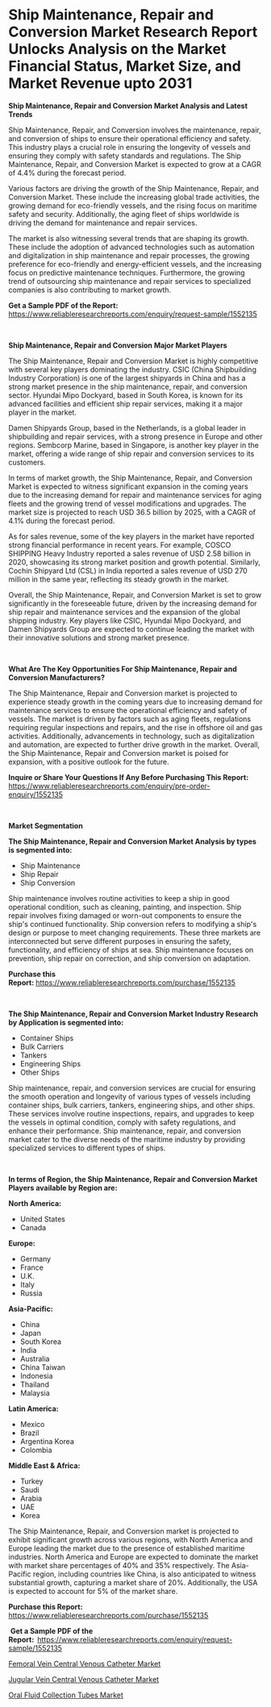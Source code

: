 <p><h1>Ship Maintenance, Repair and Conversion Market Research Report Unlocks Analysis on the Market Financial Status, Market Size, and Market Revenue upto 2031</h1></p><p><strong>Ship Maintenance, Repair and Conversion Market Analysis and Latest Trends</strong></p>
<p><p>Ship Maintenance, Repair, and Conversion involves the maintenance, repair, and conversion of ships to ensure their operational efficiency and safety. This industry plays a crucial role in ensuring the longevity of vessels and ensuring they comply with safety standards and regulations. The Ship Maintenance, Repair, and Conversion Market is expected to grow at a CAGR of 4.4% during the forecast period.</p><p>Various factors are driving the growth of the Ship Maintenance, Repair, and Conversion Market. These include the increasing global trade activities, the growing demand for eco-friendly vessels, and the rising focus on maritime safety and security. Additionally, the aging fleet of ships worldwide is driving the demand for maintenance and repair services.</p><p>The market is also witnessing several trends that are shaping its growth. These include the adoption of advanced technologies such as automation and digitalization in ship maintenance and repair processes, the growing preference for eco-friendly and energy-efficient vessels, and the increasing focus on predictive maintenance techniques. Furthermore, the growing trend of outsourcing ship maintenance and repair services to specialized companies is also contributing to market growth.</p></p>
<p><strong>Get a Sample PDF of the Report:&nbsp;</strong> <a href="https://www.reliableresearchreports.com/enquiry/request-sample/1552135">https://www.reliableresearchreports.com/enquiry/request-sample/1552135</a></p>
<p>&nbsp;</p>
<p><strong>Ship Maintenance, Repair and Conversion Major Market Players</strong></p>
<p><p>The Ship Maintenance, Repair and Conversion Market is highly competitive with several key players dominating the industry. CSIC (China Shipbuilding Industry Corporation) is one of the largest shipyards in China and has a strong market presence in the ship maintenance, repair, and conversion sector. Hyundai Mipo Dockyard, based in South Korea, is known for its advanced facilities and efficient ship repair services, making it a major player in the market.</p><p>Damen Shipyards Group, based in the Netherlands, is a global leader in shipbuilding and repair services, with a strong presence in Europe and other regions. Sembcorp Marine, based in Singapore, is another key player in the market, offering a wide range of ship repair and conversion services to its customers.</p><p>In terms of market growth, the Ship Maintenance, Repair, and Conversion Market is expected to witness significant expansion in the coming years due to the increasing demand for repair and maintenance services for aging fleets and the growing trend of vessel modifications and upgrades. The market size is projected to reach USD 36.5 billion by 2025, with a CAGR of 4.1% during the forecast period.</p><p>As for sales revenue, some of the key players in the market have reported strong financial performance in recent years. For example, COSCO SHIPPING Heavy Industry reported a sales revenue of USD 2.58 billion in 2020, showcasing its strong market position and growth potential. Similarly, Cochin Shipyard Ltd (CSL) in India reported a sales revenue of USD 270 million in the same year, reflecting its steady growth in the market.</p><p>Overall, the Ship Maintenance, Repair, and Conversion Market is set to grow significantly in the foreseeable future, driven by the increasing demand for ship repair and maintenance services and the expansion of the global shipping industry. Key players like CSIC, Hyundai Mipo Dockyard, and Damen Shipyards Group are expected to continue leading the market with their innovative solutions and strong market presence.</p></p>
<p>&nbsp;</p>
<p><strong>What Are The Key Opportunities For Ship Maintenance, Repair and Conversion Manufacturers?</strong></p>
<p><p>The Ship Maintenance, Repair and Conversion market is projected to experience steady growth in the coming years due to increasing demand for maintenance services to ensure the operational efficiency and safety of vessels. The market is driven by factors such as aging fleets, regulations requiring regular inspections and repairs, and the rise in offshore oil and gas activities. Additionally, advancements in technology, such as digitalization and automation, are expected to further drive growth in the market. Overall, the Ship Maintenance, Repair and Conversion market is poised for expansion, with a positive outlook for the future.</p></p>
<p><strong>Inquire or Share Your Questions If Any Before Purchasing This Report:</strong> <a href="https://www.reliableresearchreports.com/enquiry/pre-order-enquiry/1552135">https://www.reliableresearchreports.com/enquiry/pre-order-enquiry/1552135</a></p>
<p>&nbsp;</p>
<p><strong>Market Segmentation</strong></p>
<p><strong>The Ship Maintenance, Repair and Conversion Market Analysis by types is segmented into:</strong></p>
<p><ul><li>Ship Maintenance</li><li>Ship Repair</li><li>Ship Conversion</li></ul></p>
<p><p>Ship maintenance involves routine activities to keep a ship in good operational condition, such as cleaning, painting, and inspection. Ship repair involves fixing damaged or worn-out components to ensure the ship's continued functionality. Ship conversion refers to modifying a ship's design or purpose to meet changing requirements. These three markets are interconnected but serve different purposes in ensuring the safety, functionality, and efficiency of ships at sea. Ship maintenance focuses on prevention, ship repair on correction, and ship conversion on adaptation.</p></p>
<p><strong>Purchase this Report:&nbsp;</strong><a href="https://www.reliableresearchreports.com/purchase/1552135">https://www.reliableresearchreports.com/purchase/1552135</a></p>
<p>&nbsp;</p>
<p><strong>The Ship Maintenance, Repair and Conversion Market Industry Research by Application is segmented into:</strong></p>
<p><ul><li>Container Ships</li><li>Bulk Carriers</li><li>Tankers</li><li>Engineering Ships</li><li>Other Ships</li></ul></p>
<p><p>Ship maintenance, repair, and conversion services are crucial for ensuring the smooth operation and longevity of various types of vessels including container ships, bulk carriers, tankers, engineering ships, and other ships. These services involve routine inspections, repairs, and upgrades to keep the vessels in optimal condition, comply with safety regulations, and enhance their performance. Ship maintenance, repair, and conversion market cater to the diverse needs of the maritime industry by providing specialized services to different types of ships.</p></p>
<p>&nbsp;</p>
<p><strong>In terms of Region, the Ship Maintenance, Repair and Conversion Market Players available by Region are:</strong></p>
<p>
    <p> <strong> North America: </strong>
        <ul>
            <li>United States</li>
            <li>Canada</li>
        </ul>
        </p> 
    <p> <strong> Europe: </strong>
        <ul>
            <li>Germany</li>
            <li>France</li>
            <li>U.K.</li>
            <li>Italy</li>
            <li>Russia</li>
        </ul>
        </p> 
    <p> <strong> Asia-Pacific: </strong>
        <ul>
            <li>China</li>
            <li>Japan</li>
            <li>South Korea</li>
            <li>India</li>
            <li>Australia</li>
            <li>China Taiwan</li>
            <li>Indonesia</li>
            <li>Thailand</li>
            <li>Malaysia</li>
        </ul>
        </p> 
    <p> <strong> Latin America: </strong>
        <ul>
            <li>Mexico</li>
            <li>Brazil</li>
            <li>Argentina Korea</li>
            <li>Colombia</li>
        </ul>
        </p> 
    <p> <strong> Middle East & Africa: </strong>
        <ul>
            <li>Turkey</li>
            <li>Saudi</li>
            <li>Arabia</li>
            <li>UAE</li>
            <li>Korea</li>
        </ul>
    </p>
    </p>
<p><p>The Ship Maintenance, Repair, and Conversion market is projected to exhibit significant growth across various regions, with North America and Europe leading the market due to the presence of established maritime industries. North America and Europe are expected to dominate the market with market share percentages of 40% and 35% respectively. The Asia-Pacific region, including countries like China, is also anticipated to witness substantial growth, capturing a market share of 20%. Additionally, the USA is expected to account for 5% of the market share.</p></p>
<p><strong>Purchase this Report: </strong><a href="https://www.reliableresearchreports.com/purchase/1552135">https://www.reliableresearchreports.com/purchase/1552135</a></p>
<p>&nbsp;<strong>Get a Sample PDF of the Report:&nbsp;&nbsp;</strong><a href="https://www.reliableresearchreports.com/enquiry/request-sample/1552135">https://www.reliableresearchreports.com/enquiry/request-sample/1552135</a></p>
<p><strong></strong></p>
<p><p><a href="https://view.publitas.com/reportprime-1/femoral-vein-central-venous-catheter-market-insights-market-players-and-forecast-till-2030/">Femoral Vein Central Venous Catheter Market</a></p><p><a href="https://view.publitas.com/reportprime-1/jugular-vein-central-venous-catheter-market-size-market-trends-and-growth-outlook-forecasted-for-period-from-2023-to-2030/">Jugular Vein Central Venous Catheter Market</a></p><p><a href="https://view.publitas.com/reportprime-1/oral-fluid-collection-tubes-market-size-growth-and-forecast-from-2023-2030/">Oral Fluid Collection Tubes Market</a></p></p>